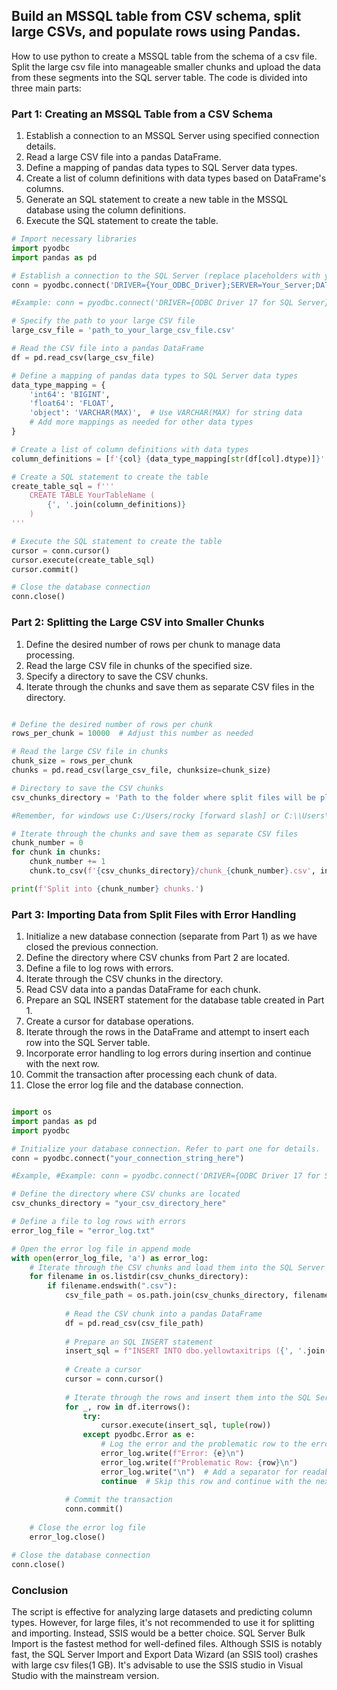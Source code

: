 ## Build an MSSQL table from CSV schema, split large CSVs, and populate rows using Pandas.

How to use python to create a MSSQL table from the schema of a csv file. Split the large csv file into manageable smaller chunks and upload the data from these segments into the SQL server table.
The code is divided into three main parts:

### Part 1: Creating an MSSQL Table from a CSV Schema
1.    Establish a connection to an MSSQL Server using specified connection details.
2.    Read a large CSV file into a pandas DataFrame.
3.    Define a mapping of pandas data types to SQL Server data types.
4.    Create a list of column definitions with data types based on DataFrame's columns.
5.    Generate an SQL statement to create a new table in the MSSQL database using the column definitions.
6.    Execute the SQL statement to create the table.

```Python
# Import necessary libraries
import pyodbc
import pandas as pd

# Establish a connection to the SQL Server (replace placeholders with your server details)
conn = pyodbc.connect('DRIVER={Your_ODBC_Driver};SERVER=Your_Server;DATABASE=Your_Database;UID=Your_Username;PWD=Your_Password')

#Example: conn = pyodbc.connect('DRIVER={ODBC Driver 17 for SQL Server};SERVER=localhost;DATABASE=Nyctaxi;UID=sa;PWD=Passw_r123')

# Specify the path to your large CSV file
large_csv_file = 'path_to_your_large_csv_file.csv'

# Read the CSV file into a pandas DataFrame
df = pd.read_csv(large_csv_file)

# Define a mapping of pandas data types to SQL Server data types
data_type_mapping = {
    'int64': 'BIGINT',
    'float64': 'FLOAT',
    'object': 'VARCHAR(MAX)',  # Use VARCHAR(MAX) for string data
    # Add more mappings as needed for other data types
}

# Create a list of column definitions with data types
column_definitions = [f'{col} {data_type_mapping[str(df[col].dtype)]}' for col in df.columns]

# Create a SQL statement to create the table
create_table_sql = f'''
    CREATE TABLE YourTableName (
        {', '.join(column_definitions)}
    )
'''

# Execute the SQL statement to create the table
cursor = conn.cursor()
cursor.execute(create_table_sql)
cursor.commit()

# Close the database connection
conn.close()
```

### Part 2: Splitting the Large CSV into Smaller Chunks
 
1.    Define the desired number of rows per chunk to manage data processing.
2.    Read the large CSV file in chunks of the specified size.
3.    Specify a directory to save the CSV chunks.
4.    Iterate through the chunks and save them as separate CSV files in the directory.

```python

# Define the desired number of rows per chunk
rows_per_chunk = 10000  # Adjust this number as needed

# Read the large CSV file in chunks
chunk_size = rows_per_chunk
chunks = pd.read_csv(large_csv_file, chunksize=chunk_size)

# Directory to save the CSV chunks
csv_chunks_directory = 'Path to the folder where split files will be placed'

#Remember, for windows use C:/Users/rocky [forward slash] or C:\\Users\\rocky [double back slash]

# Iterate through the chunks and save them as separate CSV files
chunk_number = 0
for chunk in chunks:
    chunk_number += 1
    chunk.to_csv(f'{csv_chunks_directory}/chunk_{chunk_number}.csv', index=False)

print(f'Split into {chunk_number} chunks.')
```

### Part 3: Importing Data from Split Files with Error Handling
1.    Initialize a new database connection (separate from Part 1) as we have closed the previous connection.
2.    Define the directory where CSV chunks from Part 2 are located.
3.    Define a file to log rows with errors.
4.    Iterate through the CSV chunks in the directory.
5.    Read CSV data into a pandas DataFrame for each chunk.
6.    Prepare an SQL INSERT statement for the database table created in Part 1.
7.    Create a cursor for database operations.
8.    Iterate through the rows in the DataFrame and attempt to insert each row into the SQL Server table.
9.    Incorporate error handling to log errors during insertion and continue with the next row.
10. Commit the transaction after processing each chunk of data.
11. Close the error log file and the database connection.

```python

import os
import pandas as pd
import pyodbc

# Initialize your database connection. Refer to part one for details.
conn = pyodbc.connect("your_connection_string_here")

#Example, #Example: conn = pyodbc.connect('DRIVER={ODBC Driver 17 for SQL Server};SERVER=localhost;DATABASE=Nyctaxi;UID=sa;PWD=Passw_r123')

# Define the directory where CSV chunks are located
csv_chunks_directory = "your_csv_directory_here"

# Define a file to log rows with errors
error_log_file = "error_log.txt"

# Open the error log file in append mode
with open(error_log_file, 'a') as error_log:
    # Iterate through the CSV chunks and load them into the SQL Server table
    for filename in os.listdir(csv_chunks_directory):
        if filename.endswith(".csv"):
            csv_file_path = os.path.join(csv_chunks_directory, filename)
            
            # Read the CSV chunk into a pandas DataFrame
            df = pd.read_csv(csv_file_path)
            
            # Prepare an SQL INSERT statement
            insert_sql = f"INSERT INTO dbo.yellowtaxitrips ({', '.join(df.columns)}) VALUES ({', '.join(['?']*len(df.columns))})"
            
            # Create a cursor
            cursor = conn.cursor()
            
            # Iterate through the rows and insert them into the SQL Server table
            for _, row in df.iterrows():
                try:
                    cursor.execute(insert_sql, tuple(row))
                except pyodbc.Error as e:
                    # Log the error and the problematic row to the error log file
                    error_log.write(f"Error: {e}\n")
                    error_log.write(f"Problematic Row: {row}\n")
                    error_log.write("\n")  # Add a separator for readability
                    continue  # Skip this row and continue with the next one
            
            # Commit the transaction
            conn.commit()
    
    # Close the error log file
    error_log.close()

# Close the database connection
conn.close()
```

### Conclusion

The script is effective for analyzing large datasets and predicting column types. However, for large files, it's not recommended to use it for splitting and importing. Instead, SSIS would be a better choice. SQL Server Bulk Import is the fastest method for well-defined files. Although SSIS is notably fast, the SQL Server Import and Export Data Wizard (an SSIS tool) crashes with large csv files(1 GB). It's advisable to use the SSIS studio in Visual Studio with the mainstream version.
